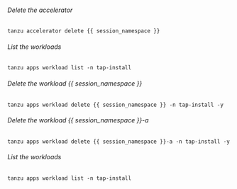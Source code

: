 ###### Delete the accelerator 

```execute
tanzu accelerator delete {{ session_namespace }}
```

###### List the workloads

```execute
tanzu apps workload list -n tap-install
```

###### Delete the workload {{ session_namespace }}

```execute
tanzu apps workload delete {{ session_namespace }} -n tap-install -y
```

###### Delete the workload {{ session_namespace }}-a

```execute
tanzu apps workload delete {{ session_namespace }}-a -n tap-install -y
```

###### List the workloads

```execute
tanzu apps workload list -n tap-install
```
